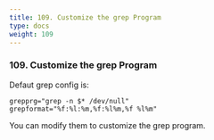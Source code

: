 ```yaml
---
title: 109. Customize the grep Program
type: docs
weight: 109
---
```


### 109. Customize the grep Program

Defaut grep config is:
```
grepprg="grep -n $* /dev/null"
grepformat="%f:%l:%m,%f:%l%m,%f %l%m"
```

You can modify them to customize the grep program.
